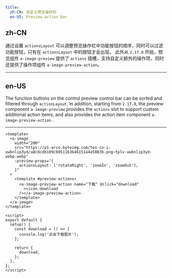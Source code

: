 ```yaml
title:
  zh-CN: 自定义预览操作栏
  en-US: Preview action bar
```

## zh-CN

通过设置 `actionsLayout` 可以调整预览操作栏中功能按钮的顺序，同时可以过滤功能按钮，只有在 `actionsLayout` 中的按钮才会出现。
此外从 `2.17.0` 开始，预览组件 `a-image-preview` 提供了 `actions` 插槽，支持自定义额外的操作项，同时还提供了操作项组件 `a-image-preview-action`。

---

## en-US

The function buttons on the control preview control bar can be sorted and filtered through `actionLayout`.
In addition, starting from `2.17.0`, the preview component `a-image-preview` provides the `actions` slot to support custom additional action items, and also provides the action item component `a-image-preview-action` .

---

```vue
<template>
  <a-image
    width="200"
    src="https://p1-arco.byteimg.com/tos-cn-i-uwbnlip3yd/a8c8cdb109cb051163646151a4a5083b.png~tplv-uwbnlip3yd-webp.webp"
    :preview-props="{
      actionsLayout: ['rotateRight', 'zoomIn', 'zoomOut'],
    }"
  >
    <template #preview-actions>
      <a-image-preview-action name="下载" @click="download"
        ><icon-download
      /></a-image-preview-action>
    </template>
  </a-image>
</template>

<script>
export default {
  setup() {
    const download = () => {
      console.log('点击下载图片');
    };

    return {
      download,
    };
  },
};
</script>
```
